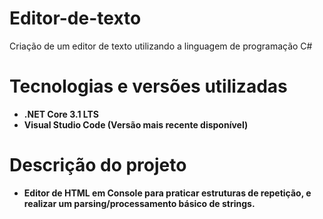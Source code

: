 # Editor-de-texto
Criação de um editor de texto utilizando a linguagem de programação C#
# Tecnologias e versões utilizadas
- **.NET Core 3.1 LTS**
- **Visual Studio Code (Versão mais recente disponível)**
# Descrição do projeto
- **Editor de HTML em Console para praticar estruturas de repetição, e realizar um parsing/processamento básico de strings.**
